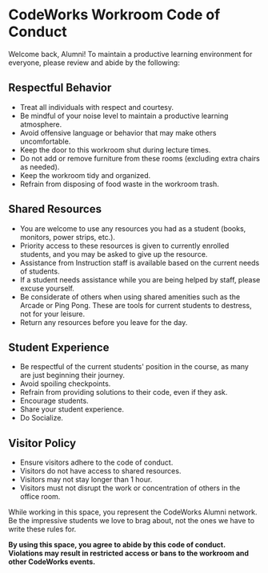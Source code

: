 # CodeWorks Workroom Code of Conduct

Welcome back, Alumni! To maintain a productive learning environment for everyone, please review and abide by the following:

## Respectful Behavior

- Treat all individuals with respect and courtesy.
- Be mindful of your noise level to maintain a productive learning atmosphere.
- Avoid offensive language or behavior that may make others uncomfortable.
- Keep the door to this workroom shut during lecture times.
- Do not add or remove furniture from these rooms (excluding extra chairs as needed).
- Keep the workroom tidy and organized.
- Refrain from disposing of food waste in the workroom trash.

## Shared Resources

- You are welcome to use any resources you had as a student (books, monitors, power strips, etc.).
- Priority access to these resources is given to currently enrolled students, and you may be asked to give up the resource.
- Assistance from Instruction staff is available based on the current needs of students.
- If a student needs assistance while you are being helped by staff, please excuse yourself.
- Be considerate of others when using shared amenities such as the Arcade or Ping Pong. These are tools for current students to destress, not for your leisure.
- Return any resources before you leave for the day.

## Student Experience

- Be respectful of the current students' position in the course, as many are just beginning their journey.
- Avoid spoiling checkpoints.
- Refrain from providing solutions to their code, even if they ask.
- Encourage students.
- Share your student experience.
- Do Socialize.

## Visitor Policy

- Ensure visitors adhere to the code of conduct.
- Visitors do not have access to shared resources.
- Visitors may not stay longer than 1 hour.
- Visitors must not disrupt the work or concentration of others in the office room.

While working in this space, you represent the CodeWorks Alumni network. Be the impressive students we love to brag about, not the ones we have to write these rules for.

**By using this space, you agree to abide by this code of conduct. Violations may result in restricted access or bans to the workroom and other CodeWorks events.**
